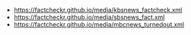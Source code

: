 - https://factcheckr.github.io/media/kbsnews_factcheck.xml
- https://factcheckr.github.io/media/sbsnews_fact.xml
- https://factcheckr.github.io/media/mbcnews_turnedout.xml
